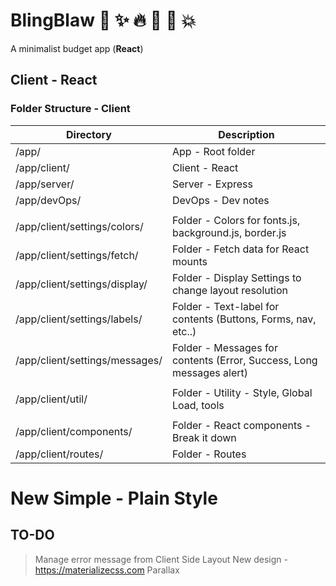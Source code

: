 # BlingBlaw  :green_heart: :sparkles: :fire: :tongue: :tada: :boom:
A minimalist budget app (**React**)

## Client - React






### Folder Structure - Client
| Directory                      | Description                                                          |
|--------------------------------|----------------------------------------------------------------------|
| /app/                          | App - Root folder                                                          |
| /app/client/                   | Client - React                                                       |
| /app/server/                   | Server - Express                                                     |
| /app/devOps/                   | DevOps - Dev notes                                                   |
|                                |                                                                      |
| /app/client/settings/colors/   | Folder - Colors for fonts.js, background.js, border.js               |
| /app/client/settings/fetch/    | Folder - Fetch data for React mounts                                 |
| /app/client/settings/display/  | Folder - Display Settings to change layout resolution                |
| /app/client/settings/labels/   | Folder - Text-label for contents (Buttons, Forms, nav, etc..)        |
| /app/client/settings/messages/ | Folder - Messages for contents (Error, Success, Long messages alert) |
|                                |                                                                      |
| /app/client/util/              | Folder - Utility - Style, Global Load, tools                         |
|                                |                                                                      |
| /app/client/components/        | Folder - React components - Break it down                            |
| /app/client/routes/            | Folder - Routes                                                      |



# New Simple - Plain Style 
## TO-DO
> Manage error message from Client Side 
> Layout
> New design -  https://materializecss.com
> Parallax
